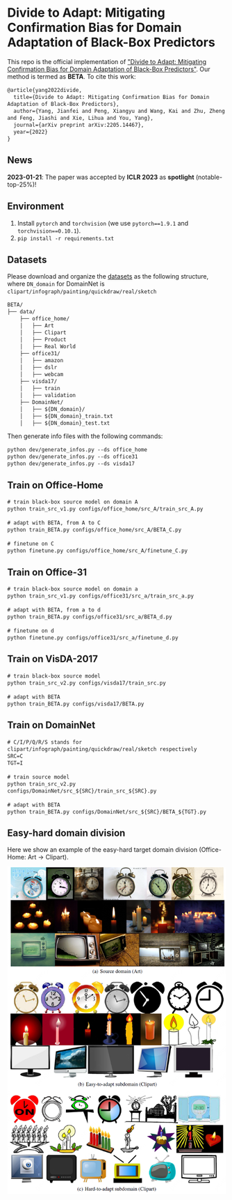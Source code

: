 # Divide to Adapt: Mitigating Confirmation Bias for Domain Adaptation of Black-Box Predictors
This repo is the official implementation of ["Divide to Adapt: Mitigating Confirmation Bias for Domain Adaptation of Black-Box Predictors"](https://openreview.net/pdf?id=hVrXUps3LFA).
Our method is termed as **BETA**. To cite this work:
```
@article{yang2022divide,
  title={Divide to Adapt: Mitigating Confirmation Bias for Domain Adaptation of Black-Box Predictors},
  author={Yang, Jianfei and Peng, Xiangyu and Wang, Kai and Zhu, Zheng and Feng, Jiashi and Xie, Lihua and You, Yang},
  journal={arXiv preprint arXiv:2205.14467},
  year={2022}
}
```

## News

**2023-01-21**: The paper was accepted by **ICLR 2023** as **spotlight** (notable-top-25%)!

## Environment

1. Install `pytorch` and `torchvision` (we use `pytorch==1.9.1` and `torchvision==0.10.1`).
2. `pip install -r requirements.txt`

## Datasets
Please download and organize the [datasets](https://github.com/jindongwang/transferlearning/blob/master/data/dataset.md) 
as the following structure, where `DN_domain` for DomainNet is `clipart/infograph/painting/quickdraw/real/sketch`
```
BETA/
├── data/
    ├── office_home/
    │   ├── Art
    │   ├── Clipart
    │   ├── Product
    │   ├── Real World
    ├── office31/
    │   ├── amazon
    │   ├── dslr
    │   ├── webcam
    ├── visda17/
    │   ├── train
    │   ├── validation 
    ├── DomainNet/
    │   ├── ${DN_domain}/
    │   ├── ${DN_domain}_train.txt
    │   ├── ${DN_domain}_test.txt
```

Then generate info files with the following commands:
```
python dev/generate_infos.py --ds office_home
python dev/generate_infos.py --ds office31
python dev/generate_infos.py --ds visda17
```

## Train on Office-Home
```
# train black-box source model on domain A
python train_src_v1.py configs/office_home/src_A/train_src_A.py

# adapt with BETA, from A to C
python train_BETA.py configs/office_home/src_A/BETA_C.py

# finetune on C
python finetune.py configs/office_home/src_A/finetune_C.py
```

## Train on Office-31
```
# train black-box source model on domain a
python train_src_v1.py configs/office31/src_a/train_src_a.py

# adapt with BETA, from a to d
python train_BETA.py configs/office31/src_a/BETA_d.py

# finetune on d 
python finetune.py configs/office31/src_a/finetune_d.py
```

## Train on VisDA-2017 
```
# train black-box source model
python train_src_v2.py configs/visda17/train_src.py

# adapt with BETA
python train_BETA.py configs/visda17/BETA.py
```

## Train on DomainNet
```
# C/I/P/Q/R/S stands for clipart/infograph/painting/quickdraw/real/sketch respectively
SRC=C
TGT=I

# train source model
python train_src_v2.py configs/DomainNet/src_${SRC}/train_src_${SRC}.py

# adapt with BETA
python train_BETA.py configs/DomainNet/src_${SRC}/BETA_${TGT}.py
```

## Easy-hard domain division
Here we show an example of the easy-hard target domain division (Office-Home: Art -> Clipart).

<img src="resources/division.png"> 
